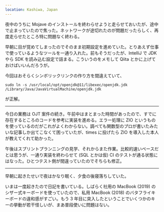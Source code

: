 ```yaml
---
location: Kashiwa, Japan
---
```


夜中のうちに Mojave のインストールを終わらせようと走らせておいたが、途中で止まっていたので焦った。ネットワークが途切れたのが問題だったらしく、再度走らせたところ特に問題なく終わる。

早朝に目が覚めてしまったのでそのまま初期設定を進めていた。とりあえず仕事で使っているようなツールを一通り入れた。前もそうだったが、IntelliJ で JDK やら SDK を読み込む設定で詰まる。こういうのをメモして Qiita とかに上げておけばいいんだろうが。

今回はおそらくシンボリックリンクの作り方を間違えていて、

```
sudo ln -s /usr/local/opt/openjdk@11/libexec/openjdk.jdk /Library/Java/JavaVirtualMachine/openjdk.jdk

```
が正解。

---

今日の業務は OJT 案件の続き。午前中はまとまった時間があったので、すでに存在するところのコードを参考に実装を進める。エラー処理に ZIO というものを使っているのだがこれがよくわからない。調べても関数型のプロが書いたみたいな記事しか出てこなくて困っていたが、times に投げたら ZIO を導入した本人が教えてくれて助かった。

午後はスプリントプランニングの見学、それからまた作業。比較的速いペースだとは思うが、一通り実装を終わらせて (SQL とかは仮) CI のテストが通る状態にはなった。ひとつテスト側が間違っていたのでそちらも修正。

---

早朝に起きたせいで夜はかなり眠く、夕食の後寝落ちしていた。

いまは一度起きたので日記を書いている。しばらく社用の MacBook (2019) のシザー式キーボードを使っていたので、私用 MacBook (2018) のバタフライキーボードの違和感がすごい。もう 3 年目に突入したということでいくつかのキーの挙動が若干怪しいが、まあ普段使いに問題はない。
